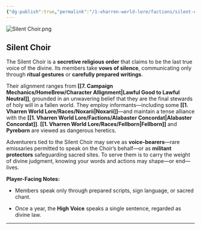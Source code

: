 ```yaml
---
{"dg-publish":true,"permalink":"/1-vharren-world-lore/factions/silent-choir/"}
---
```


![Silent Choir.png](/img/user/z.%20Assets/Silent%20Choir.png)

##  **Silent Choir**

The Silent Choir is a **secretive religious order** that claims to be the last true voice of the divine. Its members take **vows of silence**, communicating only through **ritual gestures** or **carefully prepared writings**.

Their alignment ranges from **[[7. Campaign Mechanics/HomeBrew/Character Allignment\|Lawful Good to Lawful Neutral]]**, grounded in an unwavering belief that they are the final stewards of holy will in a fallen world. They employ informants—including some **[[1. Vharren World Lore/Races/Noxarii\|Noxarii]]**—and maintain a tense alliance with the **[[1. Vharren World Lore/Factions/Alabaster Concordat\|Alabaster Concordat]]**. **[[1. Vharren World Lore/Races/Fellborn\|Fellborn]]** and **Pyreborn** are viewed as dangerous heretics.

Adventurers tied to the Silent Choir may serve as **voice-bearers**—rare emissaries permitted to speak on the Choir’s behalf—or as **militant protectors** safeguarding sacred sites. To serve them is to carry the weight of divine judgment, knowing your words and actions may shape—or end—lives.

**Player-Facing Notes:**

- Members speak only through prepared scripts, sign language, or sacred chant.
    
- Once a year, the **High Voice** speaks a single sentence, regarded as divine law.
    

---